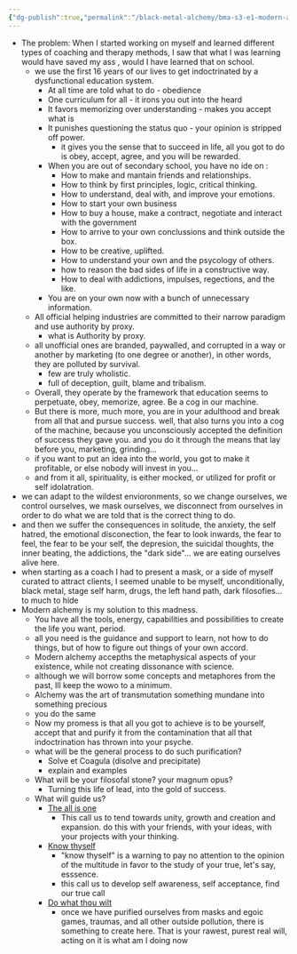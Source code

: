 ```yaml
---
{"dg-publish":true,"permalink":"/black-metal-alchemy/bma-s3-e1-modern-alchemy/","created":"","updated":""}
---
```



- The problem:
  When I started working on myself and learned different types of coaching and therapy methods, I saw that what I was learning would have saved my ass , would I have learned that on school.
	- we use the first 16 years of our lives to get indoctrinated by a dysfunctional education system.
		- At all time are told what to do - obedience
		- One curriculum for all - it irons you out into the heard
		- It favors memorizing over understanding - makes you accept what is
		- It punishes questioning the status quo - your opinion is stripped off power.
			- it gives you the sense that to succeed in life, all you got to do is obey, accept, agree, and you will be rewarded.
		- When you are out of secondary school, you have no ide on :
			- How to make and mantain friends and relationships.
			- How to think by first principles, logic, critical thinking.
			- How to understand, deal with, and improve your emotions.
			- How to start your own business
			- How to buy a house, make a contract, negotiate and interact with the government
			- How to arrive to your own conclussions and think outside the box.
			- How to be creative, uplifted.
			- How to understand your own and the psycology of others.
			- how to reason the bad sides of life in a constructive way.
			- How to deal with addictions, impulses, regections, and the like.
		- You are on your own now with a bunch of unnecessary information.
	- All official helping industries are committed to their narrow paradigm and use authority by proxy.
		- what is Authority by proxy.
	- all unofficial ones are branded, paywalled, and corrupted in a way or another by marketing (to one degree or another), in other words, they are polluted by survival.
		- few are truly wholistic.
		- full of deception, guilt, blame and tribalism.
	- Overall, they operate by the framework that education seems to perpetuate, obey, memorize, agree. Be a cog in our machine.
	- But there is more, much more, you are in your adulthood and break from all that and pursue success. well, that also turns you into  a cog of the machine, because you unconsciously accepted the definition of success they gave you. and you do it through the means that lay before you, marketing, grinding...
	- if you want to put an idea into the world, you got to make it profitable, or else nobody will invest in you...
	- and from it all, spirituality, is either mocked, or utilized for profit or self idolatration.
- we can adapt to the wildest envioronments, so we change ourselves, we control ourselves, we mask ourselves, we disconnect from ourselves in order to do what we are told that is the correct thing to do.
- and then we suffer the consequences in solitude, the anxiety, the self hatred, the emotional disconection, the fear to look inwards, the fear to feel, the fear to be your self, the depresion, the suicidal thoughts, the inner beating, the addictions, the "dark side"... we are eating ourselves alive here.
- when starting as a coach I had to present a mask, or a side of myself curated to attract clients, I seemed unable to be myself, unconditionally, black metal, stage self harm, drugs, the left hand path, dark filosofies... to much to hide 
- Modern alchemy is my solution to this madness.
	- You have all the tools, energy, capabilities and possibilities to create the life you want, period.
	- all you need is the guidance and support to learn, not how to do things, but of how to figure out things of your own accord.
	- Modern alchemy accepths the metaphysical aspects of your existence, while not creating dissonance with science.
	- although we will borrow some concepts and metaphores from the past, Ill keep the wowo to a minimum.
	- Alchemy was the art of transmutation something mundane into something precious
	- you do the same
	- Now my promess is that all you got to achieve is to be yourself, accept that and purify it from the contamination that all that indoctrination has thrown into your psyche.
	- what will be the general process to do such purification?
		- Solve et Coagula (disolve and precipitate)
		- explain and examples
	- What will be your filosofal stone? your magnum opus?
		- Turning this life of lead, into the gold of success.
	- What will guide us?
		- [The all is one](https://en.wikipedia.org/wiki/Chrysopoeia)
			- This call us to tend towards unity, growth and creation and expansion. do this with your friends, with your ideas, with your projects with your thinking.
		- [Know thyself](https://en.wikipedia.org/wiki/Know_thyself)
			- "know thyself" is a warning to pay no attention to the opinion of the multitude in favor to the study of your true, let's say, esssence. 
			- this call us to develop self awareness, self acceptance, find our true call
		- [Do what thou wilt](https://en.wikipedia.org/wiki/Thelema)
			- once we have purified ourselves from masks and egoic games, traumas, and all other outside pollution, there is something to create here. That is your rawest, purest real will, acting on it is what am I doing now